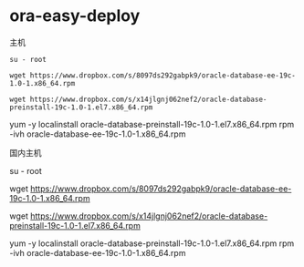 # ora-easy-deploy


主机
```
su - root 

wget https://www.dropbox.com/s/8097ds292gabpk9/oracle-database-ee-19c-1.0-1.x86_64.rpm

wget https://www.dropbox.com/s/x14jlgnj062nef2/oracle-database-preinstall-19c-1.0-1.el7.x86_64.rpm
```


yum -y localinstall oracle-database-preinstall-19c-1.0-1.el7.x86_64.rpm
rpm -ivh oracle-database-ee-19c-1.0-1.x86_64.rpm 



国内主机

su - root 

wget https://www.dropbox.com/s/8097ds292gabpk9/oracle-database-ee-19c-1.0-1.x86_64.rpm

wget https://www.dropbox.com/s/x14jlgnj062nef2/oracle-database-preinstall-19c-1.0-1.el7.x86_64.rpm


yum -y localinstall oracle-database-preinstall-19c-1.0-1.el7.x86_64.rpm
rpm -ivh oracle-database-ee-19c-1.0-1.x86_64.rpm 
